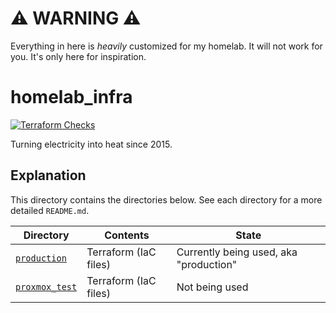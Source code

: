 # ⚠️ WARNING ⚠️

Everything in here is *heavily* customized for my homelab. It will not work for you. It's only here for inspiration.

# homelab_infra

[![Terraform Checks](https://github.com/loganmarchione/homelab_infra/actions/workflows/terraform_checks.yml/badge.svg)](https://github.com/loganmarchione/homelab_infra/actions/workflows/terraform_checks.yml)

Turning electricity into heat since 2015.

## Explanation

This directory contains the directories below. See each directory for a more detailed `README.md`.

| Directory                      | Contents              | State                                           |
|--------------------------------|-----------------------|-------------------------------------------------|
| [`production`](production)     | Terraform (IaC files) | Currently being used, aka "production"          |
| [`proxmox_test`](proxmox_test) | Terraform (IaC files) | Not being used                                  |

